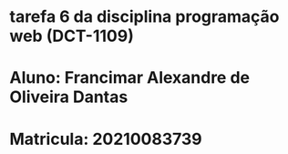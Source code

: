 # tarefa 6 da disciplina programação web (DCT-1109)
# Aluno: Francimar Alexandre de Oliveira Dantas
# Matricula: 20210083739
